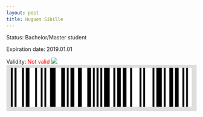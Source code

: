 ```yaml
---
layout: post
title: Hugues Sibille
---
```


Status: Bachelor/Master student

Expiration date: 2019.01.01

Validity: <font color="red"> Not valid</font> 
![](/members/img/Hugues_Sibille.png)
![](/members/img/bar.png)
